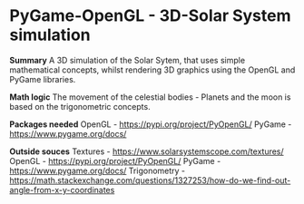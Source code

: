 # PyGame-OpenGL - 3D-Solar System simulation

**Summary**
A 3D simulation of the Solar Sytem, that uses simple mathematical concepts, whilst rendering 3D graphics using the OpenGL and PyGame libraries.

**Math logic**
The movement of the celestial bodies - Planets and the moon is based on the trigonometric concepts. 

**Packages needed**
OpenGL - https://pypi.org/project/PyOpenGL/
PyGame - https://www.pygame.org/docs/

**Outside souces**
Textures  - https://www.solarsystemscope.com/textures/
OpenGL - https://pypi.org/project/PyOpenGL/
PyGame - https://www.pygame.org/docs/
Trigonometry - https://math.stackexchange.com/questions/1327253/how-do-we-find-out-angle-from-x-y-coordinates
